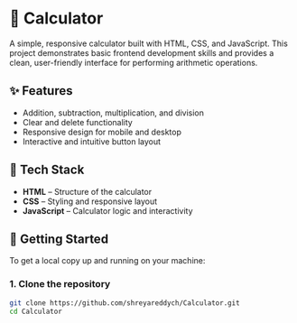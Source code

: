 # 🧮 Calculator

A simple, responsive calculator built with HTML, CSS, and JavaScript. This project demonstrates basic frontend development skills and provides a clean, user-friendly interface for performing arithmetic operations.

## ✨ Features

- Addition, subtraction, multiplication, and division
- Clear and delete functionality
- Responsive design for mobile and desktop
- Interactive and intuitive button layout

## 🔧 Tech Stack

- **HTML** – Structure of the calculator  
- **CSS** – Styling and responsive layout  
- **JavaScript** – Calculator logic and interactivity  


## 🚀 Getting Started

To get a local copy up and running on your machine:

### 1. Clone the repository

```bash
git clone https://github.com/shreyareddych/Calculator.git
cd Calculator

